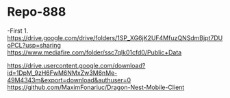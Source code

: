 # Repo-888
-First
1.
https://drive.google.com/drive/folders/1SP_XG6jK2UF4MfuzQNSdmBjpt7DUoPCL?usp=sharing
https://www.mediafire.com/folder/ssc7qlk01cfd0/Public+Data

https://drive.usercontent.google.com/download?id=1DpM_9zH6FwM6NMxZw3M6nMe-49M4343m&export=download&authuser=0
https://github.com/MaximFonariuc/Dragon-Nest-Mobile-Client


